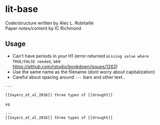 # lit-base
Code/structure written by Alec L. Robitaille  
Paper notes/content by IC Richmond

## Usage

* Can't have periods in your H1 (error returned `missing value where TRUE/FALSE needed`, see https://github.com/rstudio/bookdown/issues/1263)
* Use the same name as the filename (dont worry about capitalization)
* Careful about spacing around `---` bars and other text.. 

```
---

[[Sayers_et_al_2016]] three types of [[drought]]
```

vs 

```
---
[[Sayers_et_al_2016]] three types of [[drought]]
```

